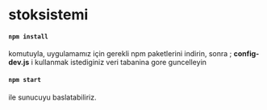 # stoksistemi

####  ```npm install```
komutuyla, uygulamamız için gerekli npm paketlerini indirin,  sonra ;
**config-dev.js** i kullanmak istediginiz veri tabanina gore guncelleyin

####  ```npm start```
ile sunucuyu baslatabiliriz.

